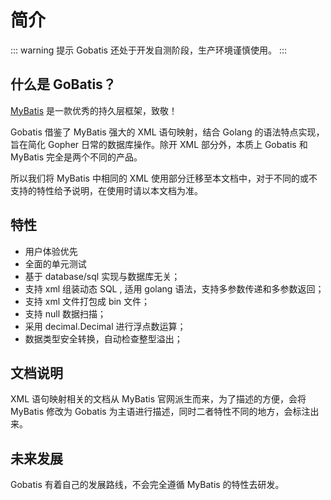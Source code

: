 # 简介

::: warning 提示
 Gobatis 还处于开发自测阶段，生产环境谨慎使用。
:::

## 什么是 GoBatis？

[MyBatis](https://mybatis.org/mybatis-3) 是一款优秀的持久层框架，致敬！

Gobatis 借鉴了 MyBatis 强大的 XML 语句映射，结合 Golang 的语法特点实现，旨在简化 Gopher 日常的数据库操作。除开 XML 部分外，本质上 Gobatis 和 MyBatis 完全是两个不同的产品。

所以我们将 MyBatis 中相同的 XML 使用部分迁移至本文档中，对于不同的或不支持的特性给予说明，在使用时请以本文档为准。

## 特性

* 用户体验优先
* 全面的单元测试
* 基于 database/sql 实现与数据库无关；
* 支持 xml 组装动态 SQL , 适用 golang 语法，支持多参数传递和多参数返回；
* 支持 xml 文件打包成 bin 文件；
* 支持 null 数据扫描；
* 采用 decimal.Decimal 进行浮点数运算；
* 数据类型安全转换，自动检查整型溢出；

## 文档说明

XML 语句映射相关的文档从 MyBatis 官网派生而来，为了描述的方便，会将 MyBatis 修改为 Gobatis 为主语进行描述，同时二者特性不同的地方，会标注出来。

## 未来发展

Gobatis 有着自己的发展路线，不会完全遵循 MyBatis 的特性去研发。


